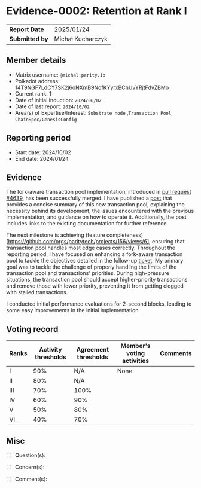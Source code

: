 # Evidence-0002: Retention at Rank I

|                 |                                                                                             |
| --------------- | ------------------------------------------------------------------------------------------- |
| **Report Date** | 2025/01/24
| **Submitted by**| Michał Kucharczyk                                                                           |


## Member details

- Matrix username: `@michal:parity.io`
- Polkadot address: [14T9NGF7LdCY7SK2j6oNXmB9NqfKYyrxBChUvYRjtFdvZBMo](https://collectives.statescan.io/#/accounts/14T9NGF7LdCY7SK2j6oNXmB9NqfKYyrxBChUvYRjtFdvZBMo)
- Current rank: 1
- Date of initial induction: `2024/06/02`
- Date of last report: `2024/10/02`
- Area(s) of Expertise/Interest: `Substrate node` ,`Transaction Pool`, `ChainSpec/GenesisConfig`


## Reporting period

- Start date: 2024/10/02
- End date: 2024/01/24

## Evidence

The fork-aware transaction pool implementation, introduced in [pull request #4639](https://github.com/paritytech/polkadot-sdk/pull/4639), has been successfully merged. I have published a [post](https://forum.polkadot.network/t/the-fork-aware-transaction-pool/10468) that provides a concise summary of this new transaction pool, explaining the necessity behind its development, the issues encountered with the previous implementation, and guidance on how to operate it. Additionally, the post includes links to the existing documentation for further reference.

The next milestone is achieving (feature completeness)[https://github.com/orgs/paritytech/projects/156/views/6], ensuring that transaction pool handles most edge cases correctly. Throughout the reporting period, I have focused on enhancing a fork-aware transaction pool to tackle the objectives detailed in the follow-up [ticket](https://github.com/paritytech/polkadot-sdk/issues/5472). My primary goal was to tackle the challenge of properly handling the limits of the transaction pool and transactions' priorities. During high-pressure situations, the transaction pool should accept higher-priority transactions and remove those with lower priority, preventing it from getting clogged with stalled transactions.

I conducted initial performance evaluations for 2-second blocks, leading to some easy improvements in the initial implementation. 

## Voting record

|  Ranks | Activity thresholds | Agreement thresholds | Member's voting activities | Comments |
|---|---|---|---|---|
|I  |90%   |N/A   | None. |   |
|II |80%   |N/A   |   |  |
|III|70%   |100%  |   |  |
|IV |60%   |90%   |   |  |
|V  |50%   |80%   |   |  |
|VI |40%   |70%   |   |  |


## Misc

- [ ] Question(s): 

- [ ] Concern(s): 

- [ ] Comment(s): 

